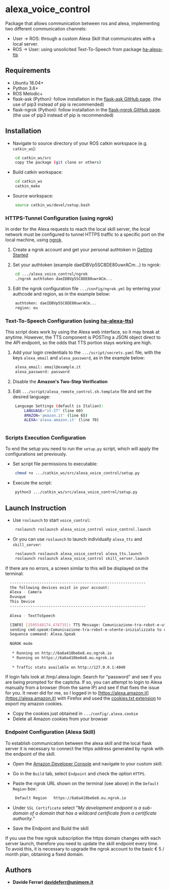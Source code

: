 # alexa_voice_control

Package that allows communication between ros and alexa, implementing two different communication channels:

- User  →  ROS:  through a custom Alexa Skill that communicates with a local server.
- ROS   →  User: using unsolicited Text-To-Speech  from package [ha-alexa-tts](https://github.com/walthowd/ha-alexa-tts)

## Requirements

* Ubuntu 18.04+
* Python 3.6+
* ROS Melodic+
&nbsp; 
* flask-ask (Python): follow installation in the [flask-ask GitHub page](https://github.com/johnwheeler/flask-ask/blob/master/README.rst#installation).
(the use of pip3 instead of pip is recommended)
&nbsp;
* flask-ngrok (Python): follow installation in the [flask-ngrok GitHub page](https://github.com/gstaff/flask-ngrok).
(the use of pip3 instead of pip is recommended)

## Installation

* Navigate to source directory of your ROS catkin workspace (e.g. `catkin_ws`):

  ``` bash
   cd catkin_ws/src
   copy the package (git clone or others)
  ```

* Build catkin workspace:

  ``` bash
   cd catkin_ws
   catkin_make
  ```
  
* Source workspace:

  ``` bash
   source catkin_ws/devel/setup.bash
  ```

### HTTPS-Tunnel Configuration (using ngrok)

In order for the Alexa requests to reach the local skill server, the local network must be configured to tunnel HTTPS traffic to a specific port on the local machine, using [ngrok](https://ngrok.com/).

1. Create a ngrok account and get your personal authtoken in [Getting Started](https://dashboard.ngrok.com/get-started/setup)

2. Set your authtoken (example daeIDBVp5SC8DE80uwrACm...) to ngrok:
 
     ``` bash
      cd .../alexa_voice_control/ngrok
      ./ngrok authtoken daeIDBVp5SC8DE80uwrACm...
     ```

3. Edit the ngrok configuration file `.../config/ngrok.yml` by entering your authcode and region, as in the example below:

     ``` bash
      authtoken: daeIDBVp5SC8DE80uwrACm...
      region: eu
     ```

### Text-To-Speech Configuration (using [ha-alexa-tts](https://github.com/walthowd/ha-alexa-tts))

This script does work by using the Alexa web interface, so it may break at anytime. However, the TTS component is POSTing a JSON object direct to the API endpoint, so the odds that TTS portion stays working are high.

1. Add your login credentials to the `.../script/secrets.yaml` file, with
the keys `alexa_email` and `alexa_password`, as in the example below:

     ``` bash
      alexa_email: email@example.it
      alexa_password: password
     ```

2. Disable the **Amazon's Two-Step Verification**

3. Edit `.../script/alexa_remote_control.sh.template` file and set the desired language:

     ``` bash
      Language Settings (default is Italian):
          LANGUAGE="it-IT" (line 60)
          AMAZON='amazon.it' (line 65)
          ALEXA='alexa.amazon.it' (line 70)
      
     ```


### Scripts Execution Configuration 

To end the setup you need to run the `setup.py` script, which will apply the configurations set previously.

* Set script file permissions to executable:

  ``` bash
   chmod +x .../catkin_ws/src/alexa_voice_control/setup.py
  ```
  
* Execute the script:

  ``` bash
   python3 .../catkin_ws/src/alexa_voice_control/setup.py
  ```

## Launch Instruction

* Use `roslaunch` to start `voice_control`:

  ``` bash
   roslaunch roslaunch alexa_voice_control voice_control.launch
  ```

* Or you can use `roslaunch` to launch individually `alexa_tts` and `skill_server`:

  ``` bash
   roslaunch roslaunch alexa_voice_control alexa_tts.launch
   roslaunch roslaunch alexa_voice_control skill_server.launch
  ```
  
If there are no errors, a screen similar to this will be displayed on the terminal:

  ``` bash
    ------------------------------------------------------------
    the following devices exist in your account:
    Alexa - Camera
    Ovunque
    This Device
    ------------------------------------------------------------
    
    Alexa - TextToSpeech

    [INFO] [1595548174.476735]: TTS Message: Comunicazione-tra-robot-e-utente-inizializzata
    sending cmd:speak:Comunicazione-tra-robot-e-utente-inizializzata to dev:Alexa - Camera type:A32*********** serial:G09************* customerid:AQX**********
    Sequence command: Alexa.Speak
    
    NGROK mode
    
     * Running on http://6a6a410be6e8.eu.ngrok.io
     * Running on https://6a6a410be6e8.eu.ngrok.io
    
     * Traffic stats available on http://127.0.0.1:4040
  ```

If login fails look at /tmp/.alexa.login. Search for "password" and see if you are being prompted for the captcha. If so, you can attempt to login to Alexa manually from a browser (from the same IP) and see if that fixes the issue for you. It never did for me, so I logged in to [https://alexa.amazon.it](https://alexa.amazon.it) with Firefox and used the [cookies.txt extension](https://addons.mozilla.org/it/firefox/addon/cookies-txt/) to export my amazon cookies.

* Copy the cookies just obtained in  `.../config/.alexa.cookie`
* Delete all Amazon cookies from your browser

### Endpoint Configuration (Alexa Skill)

To establish communication between the alexa skill and the local flask server it is necessary to connect the https address generated by ngrok with the endpoint of the skill.

* Open the [Amazon Developer Console](https://developer.amazon.com/alexa/console/ask) and navigate to your custom skill:

* Go in the `Build` tab, select `Endpoint` and check the option `HTTPS`.

* Paste the ngrok URL shown on the terminal (see above) in the `Default Region` box:

  ``` bash
   Default Region   https://6a6a410be6e8.eu.ngrok.io
  ```

* Under `SSL Certificate` select "*My development endpoint is a sub-domain of a domain that has a wildcard certificate from a certificate authority.*"

* Save the Endpoint and Build the skill

If you use the free ngrok subscription the https domain changes with each server launch, therefore you need to update the skill endpoint every time. To avoid this, it is necessary to upgrade the ngrok account to the basic € 5 / month plan, obtaining a fixed domain.

## Authors

* **Davide Ferrari davideferr@unimore.it**

